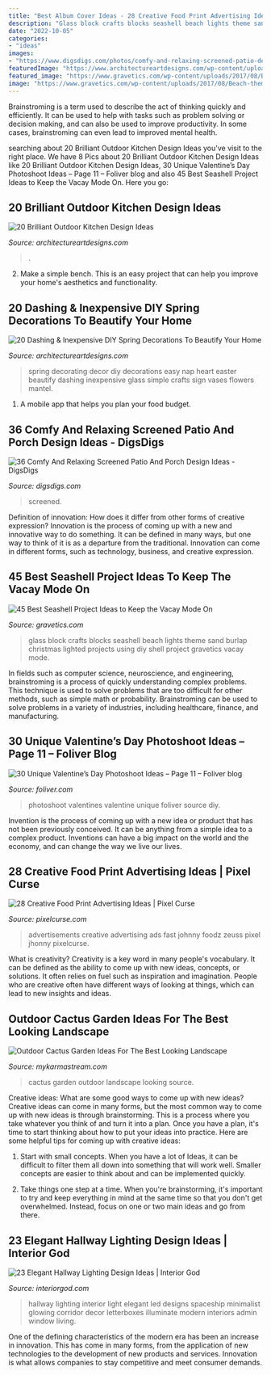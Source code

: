 ```yaml
---
title: "Best Album Cover Ideas - 28 Creative Food Print Advertising Ideas"
description: "Glass block crafts blocks seashell beach lights theme sand burlap christmas lighted projects using diy shell project gravetics vacay mode"
date: "2022-10-05"
categories:
- "ideas"
images:
- "https://www.digsdigs.com/photos/comfy-and-relaxing-screened-patio-design-ideas-28.jpg"
featuredImage: "https://www.architectureartdesigns.com/wp-content/uploads/2015/05/852.jpg"
featured_image: "https://www.gravetics.com/wp-content/uploads/2017/08/Beach-theme-glass-block-with-sand-lights-net-and-burlap..jpg"
image: "https://www.gravetics.com/wp-content/uploads/2017/08/Beach-theme-glass-block-with-sand-lights-net-and-burlap..jpg"
---
```



Brainstroming is a term used to describe the act of thinking quickly and efficiently. It can be used to help with tasks such as problem solving or decision making, and can also be used to improve productivity. In some cases, brainstroming can even lead to improved mental health.

	

		
searching about 20 Brilliant Outdoor Kitchen Design Ideas you've visit to the right place. We have 8 Pics about 20 Brilliant Outdoor Kitchen Design Ideas like 20 Brilliant Outdoor Kitchen Design Ideas, 30 Unique Valentine’s Day Photoshoot Ideas – Page 11 – Foliver blog and also 45 Best Seashell Project Ideas to Keep the Vacay Mode On. Here you go:
		
    
## 20 Brilliant Outdoor Kitchen Design Ideas

<img loading=lazy src="https://www.architectureartdesigns.com/wp-content/uploads/2015/05/852.jpg" onerror="this.onerror=null;this.src='https://tse4.mm.bing.net/th?id=OIP.CJrkSYWr0UkoR2hagxUNmgHaEh&amp;pid=15.1';" alt="20 Brilliant Outdoor Kitchen Design Ideas">

_Source: architectureartdesigns.com_

>. 

	

2. Make a simple bench. This is an easy project that can help you improve your home's aesthetics and functionality. 

    
## 20 Dashing &amp; Inexpensive DIY Spring Decorations To Beautify Your Home

<img loading=lazy src="https://www.architectureartdesigns.com/wp-content/uploads/2016/02/5-56-630x945.jpg" onerror="this.onerror=null;this.src='https://tse4.mm.bing.net/th?id=OIP.Ra4Mh9rib7lfFw3MqX4m6QHaLH&amp;pid=15.1';" alt="20 Dashing &amp; Inexpensive DIY Spring Decorations To Beautify Your Home">

_Source: architectureartdesigns.com_

>spring decorating decor diy decorations easy nap heart easter beautify dashing inexpensive glass simple crafts sign vases flowers mantel. 

	

1. A mobile app that helps you plan your food budget.

    
## 36 Comfy And Relaxing Screened Patio And Porch Design Ideas - DigsDigs

<img loading=lazy src="https://www.digsdigs.com/photos/comfy-and-relaxing-screened-patio-design-ideas-28.jpg" onerror="this.onerror=null;this.src='https://tse2.mm.bing.net/th?id=OIP.2FhbiMPDSPXK6OxQRUXODAHaLH&amp;pid=15.1';" alt="36 Comfy And Relaxing Screened Patio And Porch Design Ideas - DigsDigs">

_Source: digsdigs.com_

>screened. 

	

Definition of innovation: How does it differ from other forms of creative expression?
Innovation is the process of coming up with a new and innovative way to do something. It can be defined in many ways, but one way to think of it is as a departure from the traditional. Innovation can come in different forms, such as technology, business, and creative expression.

    
## 45 Best Seashell Project Ideas To Keep The Vacay Mode On

<img loading=lazy src="https://www.gravetics.com/wp-content/uploads/2017/08/Beach-theme-glass-block-with-sand-lights-net-and-burlap..jpg" onerror="this.onerror=null;this.src='https://tse2.mm.bing.net/th?id=OIP.24Buwy6fWlDcGOJNQOW6egHaJ4&amp;pid=15.1';" alt="45 Best Seashell Project Ideas to Keep the Vacay Mode On">

_Source: gravetics.com_

>glass block crafts blocks seashell beach lights theme sand burlap christmas lighted projects using diy shell project gravetics vacay mode. 

	

In fields such as computer science, neuroscience, and engineering, brainstroming is a process of quickly understanding complex problems. This technique is used to solve problems that are too difficult for other methods, such as simple math or probability. Brainstroming can be used to solve problems in a variety of industries, including healthcare, finance, and manufacturing.

    
## 30 Unique Valentine’s Day Photoshoot Ideas – Page 11 – Foliver Blog

<img loading=lazy src="http://www.foliver.com/wp-content/uploads/2020/01/11-Valentines-Day-Photoshoot.jpg" onerror="this.onerror=null;this.src='https://tse3.mm.bing.net/th?id=OIP.8luDE2i9UcAdyzX0XqdwOQHaLH&amp;pid=15.1';" alt="30 Unique Valentine’s Day Photoshoot Ideas – Page 11 – Foliver blog">

_Source: foliver.com_

>photoshoot valentines valentine unique foliver source diy. 

	

Invention is the process of coming up with a new idea or product that has not been previously conceived. It can be anything from a simple idea to a complex product. Inventions can have a big impact on the world and the economy, and can change the way we live our lives.

    
## 28 Creative Food Print Advertising Ideas | Pixel Curse

<img loading=lazy src="https://pixelcurse.com/wp-content/uploads/2011/06/JHONNY-.29.jpg" onerror="this.onerror=null;this.src='https://tse4.mm.bing.net/th?id=OIP.qYaO1XtpFTS85tnXUVDMeQAAAA&amp;pid=15.1';" alt="28 Creative Food Print Advertising Ideas | Pixel Curse">

_Source: pixelcurse.com_

>advertisements creative advertising ads fast johnny foodz zeuss pixel jhonny pixelcurse. 

	

What is creativity?
Creativity is a key word in many people's vocabulary. It can be defined as the ability to come up with new ideas, concepts, or solutions. It often relies on fuel such as inspiration and imagination. People who are creative often have different ways of looking at things, which can lead to new insights and ideas.

    
## Outdoor Cactus Garden Ideas For The Best Looking Landscape

<img loading=lazy src="https://mykarmastream.com/wp-content/uploads/2017/08/cactus-garden-6.jpg" onerror="this.onerror=null;this.src='https://tse4.mm.bing.net/th?id=OIP.xRk0qw1btMk16Qm5uh0zCwHaKE&amp;pid=15.1';" alt="Outdoor Cactus Garden Ideas For The Best Looking Landscape">

_Source: mykarmastream.com_

>cactus garden outdoor landscape looking source. 

	

Creative ideas: What are some good ways to come up with new ideas?
Creative ideas can come in many forms, but the most common way to come up with new ideas is through brainstorming. This is a process where you take whatever you think of and turn it into a plan. Once you have a plan, it's time to start thinking about how to put your ideas into practice. Here are some helpful tips for coming up with creative ideas:
1) Start with small concepts. When you have a lot of Ideas, it can be difficult to filter them all down into something that will work well. Smaller concepts are easier to think about and can be implemented quickly.

2) Take things one step at a time. When you're brainstorming, it's important to try and keep everything in mind at the same time so that you don't get overwhelmed. Instead, focus on one or two main ideas and go from there.

    
## 23 Elegant Hallway Lighting Design Ideas | Interior God

<img loading=lazy src="http://interiorgod.com/wp-content/uploads/2016/04/Letterboxes-of-light-illuminate-a-long-hallway.jpg" onerror="this.onerror=null;this.src='https://tse3.mm.bing.net/th?id=OIP.yU252kH3EHzRs9IYo5ncVgHaLM&amp;pid=15.1';" alt="23 Elegant Hallway Lighting Design Ideas | Interior God">

_Source: interiorgod.com_

>hallway lighting interior light elegant led designs spaceship minimalist glowing corridor decor letterboxes illuminate modern interiors admin window living. 

	

One of the defining characteristics of the modern era has been an increase in innovation. This has come in many forms, from the application of new technologies to the development of new products and services. Innovation is what allows companies to stay competitive and meet consumer demands.

